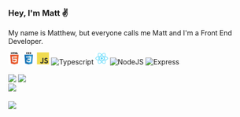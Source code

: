 


### Hey, I'm Matt ✌  <br>

<p>My name is Matthew, but everyone calls me Matt and I'm a Front End Developer.</p>


<div>
<img src="https://raw.githubusercontent.com/devicons/devicon/master/icons/html5/html5-original-wordmark.svg" width="5%" alt="HTML">
	<img src="https://raw.githubusercontent.com/devicons/devicon/master/icons/css3/css3-original-wordmark.svg" width="5%" alt="CSS">
	<img src="https://raw.githubusercontent.com/devicons/devicon/master/icons/javascript/javascript-original.svg" width="5%" alt="Javascript"> 
		<img src="https://cdn.jsdelivr.net/gh/devicons/devicon/icons/typescript/typescript-original.svg" width="5%" alt="Typescript"> 
	<img src="https://raw.githubusercontent.com/devicons/devicon/master/icons/react/react-original.svg" width="5%" alt="ReactJS">
		<img src="https://cdn.jsdelivr.net/gh/devicons/devicon/icons/nodejs/nodejs-original-wordmark.svg" width="5%" alt="NodeJS">
	<img src="https://cdn.jsdelivr.net/gh/devicons/devicon/icons/express/express-original-wordmark.svg" width="5%" alt="Express"><br><br>
</div>



<div>
	<img height="154em" src="https://github-readme-stats.vercel.app/api?username=xMattRx&show_icons=true&theme=dark"/>
	<img height="154em" src="https://github-readme-stats.vercel.app/api/top-langs/?username=xMattRx&layout=compact&theme=dark"/><br>
	<img src="https://thumbs.gfycat.com/HarmoniousUnknownAfghanhound-max-1mb.gif"/>
</div><br>

<a href="https://www.linkedin.com/in/matthew-nascimento-5753246a">
<img 
data-canonical-src="https://img.shields.io/badge/-Linkedin-1C1C1C?style=for-the-badge&logo=Linkedin&logoColor=0061C3" 
src="https://camo.githubusercontent.com/5ad7c827775e06f7567148b4328e2b901fbe853cbd0fb5c5e6aefee92276b847/68747470733a2f2f696d672e736869656c64732e696f2f62616467652f2d4c696e6b6564696e2d3143314331433f7374796c653d666f722d7468652d6261646765266c6f676f3d4c696e6b6564696e266c6f676f436f6c6f723d303036314333266c696e6b3d68747470733a2f2f7777772e6c696e6b6564696e2e636f6d2f696e2f736f706869616770"/>
</a>
</div>

